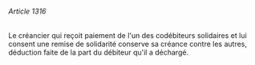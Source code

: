 ###### Article 1316

Le créancier qui reçoit paiement de l'un des codébiteurs solidaires et lui consent une remise de solidarité conserve sa créance contre les autres, déduction faite de la part du débiteur qu'il a déchargé.

